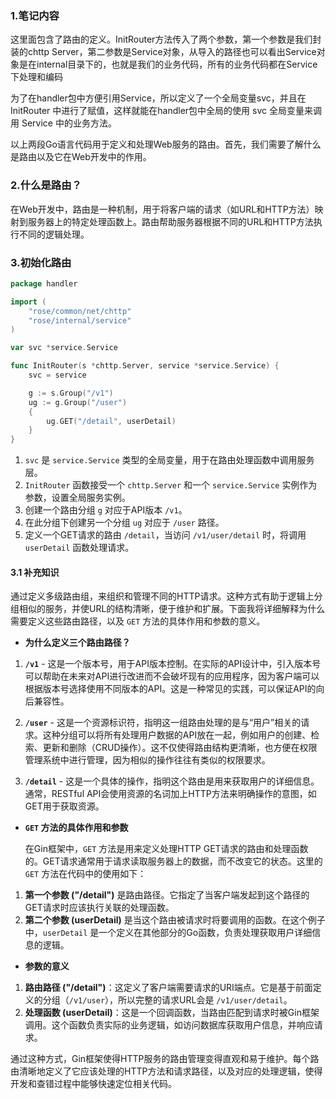 ### 1.笔记内容

这里面包含了路由的定义。InitRouter方法传入了两个参数，第一个参数是我们封装的chttp Server，第二参数是Service对象，从导入的路径也可以看出Service对象是在internal目录下的，也就是我们的业务代码，所有的业务代码都在Service下处理和编码

为了在handler包中方便引用Service，所以定义了一个全局变量svc，并且在 InitRouter 中进行了赋值，这样就能在handler包中全局的使用 svc 全局变量来调用 Service 中的业务方法。

以上两段Go语言代码用于定义和处理Web服务的路由。首先，我们需要了解什么是路由以及它在Web开发中的作用。

### 2.什么是路由？
在Web开发中，路由是一种机制，用于将客户端的请求（如URL和HTTP方法）映射到服务器上的特定处理函数上。路由帮助服务器根据不同的URL和HTTP方法执行不同的逻辑处理。

### 3.初始化路由
```go
package handler

import (
	"rose/common/net/chttp"
	"rose/internal/service"
)

var svc *service.Service

func InitRouter(s *chttp.Server, service *service.Service) {
	svc = service

	g := s.Group("/v1")
	ug := g.Group("/user")
	{
		ug.GET("/detail", userDetail)
	}
}
```
1. `svc` 是 `service.Service` 类型的全局变量，用于在路由处理函数中调用服务层。
2. `InitRouter` 函数接受一个 `chttp.Server` 和一个 `service.Service` 实例作为参数，设置全局服务实例。
3. 创建一个路由分组 `g` 对应于API版本 `/v1`。
4. 在此分组下创建另一个分组 `ug` 对应于 `/user` 路径。
5. 定义一个GET请求的路由 `/detail`，当访问 `/v1/user/detail` 时，将调用 `userDetail` 函数处理请求。

#### 3.1 补充知识
通过定义多级路由组，来组织和管理不同的HTTP请求。这种方式有助于逻辑上分组相似的服务，并使URL的结构清晰，便于维护和扩展。下面我将详细解释为什么需要定义这些路由路径，以及 `GET` 方法的具体作用和参数的意义。

- **为什么定义三个路由路径？**
1. **`/v1`** - 这是一个版本号，用于API版本控制。在实际的API设计中，引入版本号可以帮助在未来对API进行改进而不会破坏现有的应用程序，因为客户端可以根据版本号选择使用不同版本的API。这是一种常见的实践，可以保证API的向后兼容性。

2. **`/user`** - 这是一个资源标识符，指明这一组路由处理的是与“用户”相关的请求。这种分组可以将所有处理用户数据的API放在一起，例如用户的创建、检索、更新和删除（CRUD操作）。这不仅使得路由结构更清晰，也方便在权限管理系统中进行管理，因为相似的操作往往有类似的权限要求。

3. **`/detail`** - 这是一个具体的操作，指明这个路由是用来获取用户的详细信息。通常，RESTful API会使用资源的名词加上HTTP方法来明确操作的意图，如GET用于获取资源。

- **`GET` 方法的具体作用和参数**

    在Gin框架中，`GET` 方法是用来定义处理HTTP GET请求的路由和处理函数的。GET请求通常用于请求读取服务器上的数据，而不改变它的状态。这里的 `GET` 方法在代码中的使用如下：

1. **第一个参数 ("/detail")** 是路由路径。它指定了当客户端发起到这个路径的GET请求时应该执行关联的处理函数。
2. **第二个参数 (userDetail)** 是当这个路由被请求时将要调用的函数。在这个例子中，`userDetail` 是一个定义在其他部分的Go函数，负责处理获取用户详细信息的逻辑。

- **参数的意义**
1. **路由路径 ("/detail")**：这定义了客户端需要请求的URI端点。它是基于前面定义的分组（`/v1/user`），所以完整的请求URL会是 `/v1/user/detail`。
2. **处理函数 (userDetail)**：这是一个回调函数，当路由匹配到请求时被Gin框架调用。这个函数负责实际的业务逻辑，如访问数据库获取用户信息，并响应请求。

通过这种方式，Gin框架使得HTTP服务的路由管理变得直观和易于维护。每个路由清晰地定义了它应该处理的HTTP方法和请求路径，以及对应的处理逻辑，使得开发和查错过程中能够快速定位相关代码。

